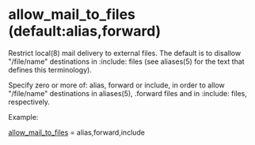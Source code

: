 # allow_mail_to_files (default:alias,forward) 


Restrict local(8) mail delivery to external files. The default is
to disallow "/file/name" destinations in :include:  files (see
aliases(5) for the text that defines this terminology).



Specify zero or more of: alias, forward or include,
in order to allow "/file/name" destinations in aliases(5), .forward
files and in :include:  files, respectively.



Example:



<a href="postconf.5.html#allow_mail_to_files">allow_mail_to_files</a> = alias,forward,include



